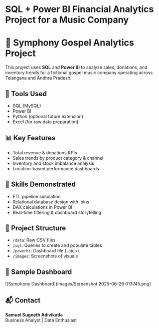 # SQL + Power BI Financial Analytics Project for a Music Company


# 🎵 Symphony Gospel Analytics Project

This project uses **SQL** and **Power BI** to analyze sales, donations, and inventory trends for a fictional gospel music company operating across Telangana and Andhra Pradesh.

## 🧰 Tools Used
- SQL (MySQL)
- Power BI
- Python (optional future extension)
- Excel (for raw data preparation)

## 📊 Key Features
- Total revenue & donations KPIs
- Sales trends by product category & channel
- Inventory and stock imbalance analysis
- Location-based performance dashboards

## 🧠 Skills Demonstrated
- ETL pipeline simulation
- Relational database design with joins
- DAX calculations in Power BI
- Real-time filtering & dashboard storytelling

## 📂 Project Structure
- `/data`: Raw CSV files
- `/sql`: Queries to create and populate tables
- `/powerbi`: Dashboard file (`.pbix`)
- `/images`: Screenshots of visuals

## 📸 Sample Dashboard
![Symphony Dashboard](images/Screenshot 2025-06-29 013745.png)




## 📬 Contact

**Samuel Sugeeth Adivikatla**  
Business Analyst | Data Enthusiast  



